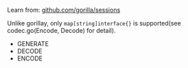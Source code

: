 Learn from: [github.com/gorilla/sessions](https://github.com/gorilla/sessions)

Unlike gorillay, only `map[string]interface{}` is supported(see codec.go(Encode, Decode) for detail).


- GENERATE
- DECODE
- ENCODE

